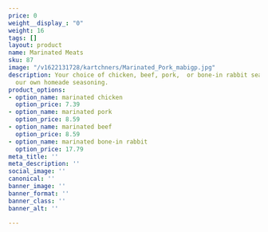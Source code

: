 ```yaml
---
price: 0
weight__display_: "0"
weight: 16
tags: []
layout: product
name: Marinated Meats
sku: 87
image: "/v1622131728/kartchners/Marinated_Pork_mabigp.jpg"
description: Your choice of chicken, beef, pork,  or bone-in rabbit seasoned with
  our own homeade seasoning.
product_options:
- option_name: marinated chicken
  option_price: 7.39
- option_name: marinated pork
  option_price: 8.59
- option_name: marinated beef
  option_price: 8.59
- option_name: marinated bone-in rabbit
  option_price: 17.79
meta_title: ''
meta_description: ''
social_image: ''
canonical: ''
banner_image: ''
banner_format: ''
banner_class: ''
banner_alt: ''

---
```

